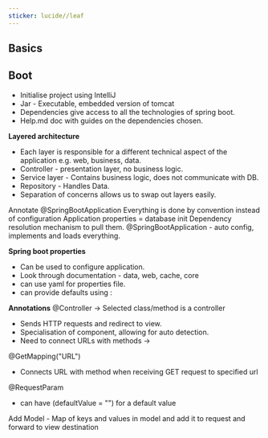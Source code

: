 ```yaml
---
sticker: lucide//leaf
---
```

## Basics

## Boot
- Initialise project using IntelliJ
- Jar - Executable, embedded version of tomcat
- Dependencies give access to all the technologies of spring boot. 
- Help.md doc with guides on the dependencies chosen. 

**Layered architecture**
- Each layer is responsible for a different technical aspect of the application e.g. web, business, data. 
- Controller - presentation layer, no business logic. 
- Service layer - Contains business logic, does not communicate with DB. 
- Repository - Handles Data. 
- Separation of concerns allows us to swap out layers easily. 

Annotate @SpringBootApplication
Everything is done by convention instead of configuration
Application properties = database init 
Dependency resolution mechanism to pull them. 
@SpringBootApplication - auto config, implements and loads everything. 

**Spring boot properties**
- Can be used to configure application. 
- Look through documentation - data, web, cache, core
- can use yaml for properties file. 
- can provide defaults using :


**Annotations**
@Controller -> Selected class/method is a controller
- Sends HTTP requests and redirect to view.
- Specialisation of component, allowing for auto detection. 
- Need to connect URLs with methods -> 


@GetMapping("URL")
- Connects URL with method when receiving GET request to specified url

@RequestParam
- can have (defaultValue = "") for a default value

Add Model - Map of keys and values in model and add it to request and forward to view destination